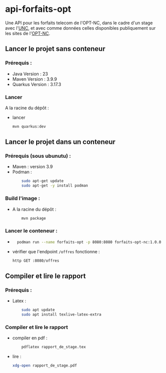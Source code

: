 # api-forfaits-opt

Une API pour les forfaits telecom de l'OPT-NC, dans le cadre d'un stage avec l'[UNC](https://unc.nc/), et avec comme données celles
disponibles publiquement sur les sites de l'[OPT-NC](https://www.opt.nc/).

## Lancer le projet sans conteneur
### Prérequis : 
- Java Version : 23
- Maven Version : 3.9.9
- Quarkus Version : 3.17.3
### Lancer
A la racine du dépôt :
- lancer
    ```bash
    mvn quarkus:dev
## Lancer le projet dans un conteneur
### Prérequis (sous ubunutu) : 
- Maven : version 3.9
- Podman : 
    ```bash
        sudo apt-get update
        sudo apt-get -y install podman
### Build l'image : 
- A la racine du dépôt :
    ```bash
        mvn package
### Lancer le conteneur :
- ```bash
    podman run --name forfaits-opt -p 8080:8080 forfaits-opt-nc:1.0.0-SNAPSHOT

- vérifier que l'endpoint `/offres` fonctionne :  
    ```bash 
    http GET :8080/offres
## Compiler et lire le rapport 
### Prérequis : 
- Latex : 
    ```bash
        sudo apt update
        sudo apt install texlive-latex-extra
### Compiler et lire le rapport
- compiler en pdf : 
    ```bash
        pdflatex rapport_de_stage.tex
- lire : 
    ```bash 
    xdg-open rapport_de_stage.pdf